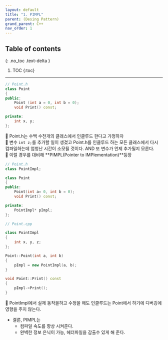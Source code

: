 ```yaml
---
layout: default
title: "1. PIMPL"
parent: (Desing Pattern)
grand_parent: C++
nav_order: 1
---
```


## Table of contents
{: .no_toc .text-delta }

1. TOC
{:toc}

---

```cpp
// Point.h
class Point
{
public:
    Point (int a = 0, int b = 0);
    void Print() const;

private:
    int x, y;
};
```

👾 Point.h는 수백 수천개의 클래스에서 인클루드 한다고 가정하자<br>
👾 변수 `int z;`를 추가할 일이 생겼고 Point.h를 인클루드 하는 모든 클래스에서 다시 컴파일하는데 엄청난 시간이 소모될 것이다. AND 또 변수가 언제 추가될지 모른다.<br>
👾 이럴 경우를 대비해 **PIMPL(Pointer to IMPlementation)**등장

```cpp
// Point.h
class PointImpl;

class Point
{
public:
    Point(int a= 0, int b = 0);
    void Print() const;

private:
    PointImpl* pImpl;
};
```

```cpp
// Point.cpp

class PointImpl
{
    int x, y, z;
};

Point::Point(int a, int b)
{
    pImpl = new PointImpl(a, b);
}

void Point::Print() const
{
    pImpl->Print();
}
```

👾 PointImpl에서 실제 동작을하고 수정을 해도 인클루드는 Point에서 하기에 디버깅에 영향을 주지 않는다.

* 결론, PIMPL는
    * 컴파일 속도를 향상 시켜준다.
    * 완벽한 정보 은닉이 가능, 헤더파일을 감출수 있게 해 준다.